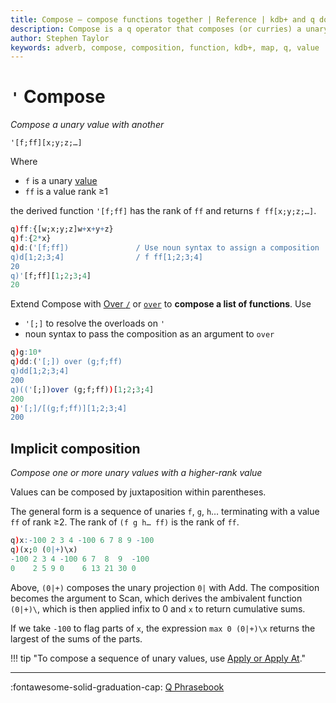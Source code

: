 ```yaml
---
title: Compose – compose functions together | Reference | kdb+ and q documentation
description: Compose is a q operator that composes (or curries) a unary value with another. The rank of the result is the rank of the second argument.
author: Stephen Taylor
keywords: adverb, compose, composition, function, kdb+, map, q, value
---
```

# `'` Compose




_Compose a unary value with another_

```syntax
'[f;ff][x;y;z;…]
```

Where

-   `f` is a unary [value](../basics/glossary.md#applicable-value)
-   `ff` is a value rank ≥1

the derived function `'[f;ff]` has the rank of `ff` and returns `f ff[x;y;z;…]`.

```q
q)ff:{[w;x;y;z]w+x+y+z}
q)f:{2*x}
q)d:('[f;ff])               / Use noun syntax to assign a composition
q)d[1;2;3;4]                / f ff[1;2;3;4]
20
q)'[f;ff][1;2;3;4]
20
```

Extend Compose with [Over `/`](accumulators.md) or [`over`](accumulators.md#keywords-scan-and-over) to **compose a list of functions**.
Use

-   `'[;]` to resolve the overloads on `'`
-   noun syntax to pass the composition as an argument to `over`

```q
q)g:10*
q)dd:('[;]) over (g;f;ff)
q)dd[1;2;3;4]
200
q)(('[;])over (g;f;ff))[1;2;3;4]
200
q)'[;]/[(g;f;ff)][1;2;3;4]
200
```


## Implicit composition

_Compose one or more unary values with a higher-rank value_

Values can be composed by juxtaposition within parentheses.

The general form is a sequence of unaries `f`, `g`, `h`… terminating with a value `ff` of rank ≥2. The rank of `(f g h… ff)` is the rank of `ff`.

```q
q)x:-100 2 3 4 -100 6 7 8 9 -100
q)(x;0 (0|+)\x)
-100 2 3 4 -100 6 7  8  9  -100
0    2 5 9 0    6 13 21 30 0
```

Above, `(0|+)` composes the unary projection `0|` with Add. The composition becomes the argument to Scan, which derives the ambivalent function `(0|+)\`, which is then applied infix to 0 and `x` to return cumulative sums.

If we take `-100` to flag parts of `x`, the expression `max 0 (0|+)\x` returns the largest of the sums of the parts.

!!! tip "To compose a sequence of unary values, use [Apply or Apply At](apply.md#composition)."


----
:fontawesome-solid-graduation-cap:
[Q Phrasebook](https://code.kx.com/phrases/)